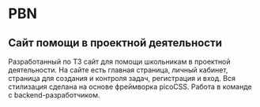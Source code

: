 # PBN
## Сайт помощи в проектной деятельности
Разработанный по ТЗ сайт для помощи школьникам в проектной деятельности. На сайте есть главная страница, личный кабинет, страница для создания и контроля задач, регистрация и вход. Вся стилизация сделана на основе фреймворка picoCSS. Работа в команде с backend-разработчиком.

